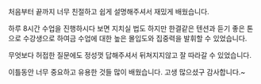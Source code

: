 처음부터 끝까지 너무 친절하고 쉽게 설명해주셔서 재밌게 배웠습니다.

하루 8시간 수업을 진행하시다 보면 지치실 법도 하지만 한결같은 텐션과 듣기 좋은 톤으로 수강생으로 하여금 수업에 대한 높은 몰입도와 집중력을 발휘할 수 있었습니다.

무엇보다 허접한 질문에도 정성껏 답해주셔서 뒤쳐지지않고 잘 따라갈 수 있었습니다.

이틀동안 너무 중요하고 유용한 것들 많이 배웠습니다. 고생 많으셨구 감사합니다.~